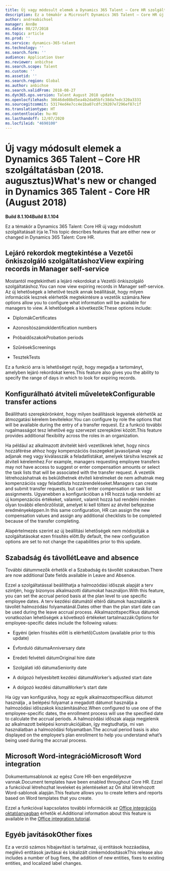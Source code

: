 ```yaml
---
title: Új vagy módosult elemek a Dynamics 365 Talent – Core HR szolgáltatásban (2018. augusztus)
description: Ez a témakör a Microsoft Dynamics 365 Talent – Core HR új vagy módosított szolgáltatásait írja le.
author: andreabichsel
manager: AnnBe
ms.date: 08/27/2018
ms.topic: article
ms.prod: ''
ms.service: dynamics-365-talent
ms.technology: ''
ms.search.form: ''
audience: Application User
ms.reviewer: anbichse
ms.search.scope: Talent
ms.custom: ''
ms.assetid: ''
ms.search.region: Global
ms.author: anbichse
ms.search.validFrom: 2018-08-27
ms.dyn365.ops.version: Talent August 2018 update
ms.openlocfilehash: 30646de08bd5ea4b2da05bfc38da7edc320a3331
ms.sourcegitcommit: 53174ed4e7cc4e1ba07cdfc39207e7296ef87c1f
ms.translationtype: HT
ms.contentlocale: hu-HU
ms.lasthandoff: 12/07/2020
ms.locfileid: "4690100"
---
```

# <a name="whats-new-or-changed-in-dynamics-365-talent---core-hr-august-2018"></a><span data-ttu-id="c055b-103">Új vagy módosult elemek a Dynamics 365 Talent – Core HR szolgáltatásban (2018. augusztus)</span><span class="sxs-lookup"><span data-stu-id="c055b-103">What's new or changed in Dynamics 365 Talent - Core HR (August 2018)</span></span>

<span data-ttu-id="c055b-104">**Build 8.1.104**</span><span class="sxs-lookup"><span data-stu-id="c055b-104">**Build 8.1.104**</span></span>

<span data-ttu-id="c055b-105">Ez a témakör a Dynamics 365 Talent: Core HR új vagy módosított szolgáltatásait írja le.</span><span class="sxs-lookup"><span data-stu-id="c055b-105">This topic describes features that are either new or changed in Dynamics 365 Talent: Core HR.</span></span>

## <a name="view-expiring-records-in-manager-self-service"></a><span data-ttu-id="c055b-106">Lejáró rekordok megtekintése a Vezetői önkiszolgáló szolgáltatáshoz</span><span class="sxs-lookup"><span data-stu-id="c055b-106">View expiring records in Manager self-service</span></span>

<span data-ttu-id="c055b-107">Mostantól megtekintheti a lejáró rekordokat a Vezetői önkiszolgáló szolgáltatáshoz.</span><span class="sxs-lookup"><span data-stu-id="c055b-107">You can now view expiring records in Manager self-service.</span></span> <span data-ttu-id="c055b-108">Az új lehetőségek a lehetővé teszik annak beállítását, hogy milyen információk lesznek elérhetők megtekintésre a vezetők számára.</span><span class="sxs-lookup"><span data-stu-id="c055b-108">New options allow you to configure what information will be available for managers to view.</span></span> <span data-ttu-id="c055b-109">A lehetőségek a következők:</span><span class="sxs-lookup"><span data-stu-id="c055b-109">These options include:</span></span>

-   <span data-ttu-id="c055b-110">Diplomák</span><span class="sxs-lookup"><span data-stu-id="c055b-110">Certificates</span></span>

-   <span data-ttu-id="c055b-111">Azonosítószámok</span><span class="sxs-lookup"><span data-stu-id="c055b-111">Identification numbers</span></span>

-   <span data-ttu-id="c055b-112">Próbaidőszakok</span><span class="sxs-lookup"><span data-stu-id="c055b-112">Probation periods</span></span>

-   <span data-ttu-id="c055b-113">Szűrések</span><span class="sxs-lookup"><span data-stu-id="c055b-113">Screenings</span></span>

-   <span data-ttu-id="c055b-114">Tesztek</span><span class="sxs-lookup"><span data-stu-id="c055b-114">Tests</span></span>

<span data-ttu-id="c055b-115">Ez a funkció arra is lehetőséget nyújt, hogy megadja a tartományt, amelyben lejáró rekordokat keres.</span><span class="sxs-lookup"><span data-stu-id="c055b-115">This feature also gives you the ability to specify the range of days in which to look for expiring records.</span></span>

## <a name="configurable-transfer-actions"></a><span data-ttu-id="c055b-116">Konfigurálható átviteli műveletek</span><span class="sxs-lookup"><span data-stu-id="c055b-116">Configurable transfer actions</span></span>

<span data-ttu-id="c055b-117">Beállítható szerepkörönként, hogy milyen beállítások legyenek elérhetők az átmozgatási kérelem bevitelekor.</span><span class="sxs-lookup"><span data-stu-id="c055b-117">You can configure by role the options that will be available during the entry of a transfer request.</span></span> <span data-ttu-id="c055b-118">Ez a funkció további rugalmasságot tesz lehetővé egy szervezet szerepkörei között.</span><span class="sxs-lookup"><span data-stu-id="c055b-118">This feature provides additional flexibility across the roles in an organization.</span></span>

<span data-ttu-id="c055b-119">Ha például az alkalmazott átvitelét kérő vezetőknek lehet, hogy nincs hozzáférése ahhoz hogy kompenzációs összegeket javasoljanak vagy adjanak meg vagy kiválasszák a feladatlistákat, amelyek társítva lesznek az átviteli kérelemhez.</span><span class="sxs-lookup"><span data-stu-id="c055b-119">For example, managers requesting employee transfers may not have access to suggest or enter compensation amounts or select the task lists that will be associated with the transfer request.</span></span> <span data-ttu-id="c055b-120">A vezetők létrehozáshatnak és beküldhetnek étviteli kérelmeket de nem adhatnak meg kompenzációs vagy feladatlista hozzárendeléseket.</span><span class="sxs-lookup"><span data-stu-id="c055b-120">Managers can create and submit transfer requests, but can't enter compensation or task list assignments.</span></span> <span data-ttu-id="c055b-121">Ugyanebben a konfigurációban a HR hozzá tudja rendelni az új kompenzációs értékeket, valamint, valamit hozzá tud rendelni minden olyan további ellenőrzőlistát, amelyet ki kell tölteni az átvitel befejezése eredményeképpen.</span><span class="sxs-lookup"><span data-stu-id="c055b-121">In this same configuration, HR can assign the new compensation values and assign any additional checklists to be completed because of the transfer completing.</span></span>

<span data-ttu-id="c055b-122">Alapértelmezés szerint az új beállítási lehetőségek nem módosítják a szolgáltatásokat ezen frissítés előtt.</span><span class="sxs-lookup"><span data-stu-id="c055b-122">By default, the new configuration options are set to not change the capabilities prior to this update.</span></span>

## <a name="leave-and-absence"></a><span data-ttu-id="c055b-123">Szabadság és távollét</span><span class="sxs-lookup"><span data-stu-id="c055b-123">Leave and absence</span></span>

<span data-ttu-id="c055b-124">További dátummezők érhetők el a Szabadság és távollét szakaszban.</span><span class="sxs-lookup"><span data-stu-id="c055b-124">There are now additional Date fields available in Leave and Absence.</span></span>

<span data-ttu-id="c055b-125">Ezzel a szolgáltatással beállíthatja a halmozódási időszak alapját a terv szintjén, hogy bizonyos alkalmazotti dátumokat használjon.</span><span class="sxs-lookup"><span data-stu-id="c055b-125">With this feature, you can set the accrual period basis at the plan level to use specific employee dates.</span></span> <span data-ttu-id="c055b-126">A terv kezdési dátumától eltérő dátumok használatók a távollét halmozódási folyamatánál.</span><span class="sxs-lookup"><span data-stu-id="c055b-126">Dates other than the plan start date can be used during the leave accrual process.</span></span> <span data-ttu-id="c055b-127">Alkalmazottspecifikus dátumok vonatkozóan lehetőségek a következő értékeket tartalmazzák:</span><span class="sxs-lookup"><span data-stu-id="c055b-127">Options for employee-specific dates include the following values:</span></span>

-   <span data-ttu-id="c055b-128">Egyéni (jelen frissítés előtt is elérhető)</span><span class="sxs-lookup"><span data-stu-id="c055b-128">Custom (available prior to this update)</span></span>

-   <span data-ttu-id="c055b-129">Évforduló dátuma</span><span class="sxs-lookup"><span data-stu-id="c055b-129">Anniversary date</span></span>

-   <span data-ttu-id="c055b-130">Eredeti felvételi dátum</span><span class="sxs-lookup"><span data-stu-id="c055b-130">Original hire date</span></span>

-   <span data-ttu-id="c055b-131">Szolgálati idő dátuma</span><span class="sxs-lookup"><span data-stu-id="c055b-131">Seniority date</span></span>

-   <span data-ttu-id="c055b-132">A dolgozó helyesbített kezdési dátuma</span><span class="sxs-lookup"><span data-stu-id="c055b-132">Worker’s adjusted start date</span></span>

-   <span data-ttu-id="c055b-133">A dolgozó kezdési dátuma</span><span class="sxs-lookup"><span data-stu-id="c055b-133">Worker’s start date</span></span>

<span data-ttu-id="c055b-134">Ha úgy van konfigurálva, hogy az egyik alkalmazottspecifikus dátumot használja , a belépési folyamat a megadott dátumot használja a halmozódási időszakok kiszámításához.</span><span class="sxs-lookup"><span data-stu-id="c055b-134">When configured to use one of the employee-specific dates, the enrollment process will use the specified date to calculate the accrual periods.</span></span> <span data-ttu-id="c055b-135">A halmozódási időszak alapja megjelenik az alkalmazott belépési konstrukciójában, így megtudhatja, mi van használatban a halmozódási folyamatban.</span><span class="sxs-lookup"><span data-stu-id="c055b-135">The accrual period basis is also displayed on the employee’s plan enrollment to help you understand what’s being used during the accrual process.</span></span>

## <a name="microsoft-word-integration"></a><span data-ttu-id="c055b-136">Microsoft Word-integráció</span><span class="sxs-lookup"><span data-stu-id="c055b-136">Microsoft Word integration</span></span>

<span data-ttu-id="c055b-137">Dokumentumsablonok az egész Core HR-ben engedélyezve vannak.</span><span class="sxs-lookup"><span data-stu-id="c055b-137">Document templates have been enabled throughout Core HR.</span></span> <span data-ttu-id="c055b-138">Ezzel a funkcióval létrehozhat leveleket és jelentéseket az Ón által létrehozott Word-sablonok alapján.</span><span class="sxs-lookup"><span data-stu-id="c055b-138">This feature allows you to create letters and reports based on Word templates that you create.</span></span>

<span data-ttu-id="c055b-139">Ezzel a funkcióval kapcsolatos további információk az [Office integrációs oktatóanyagban](https://docs.microsoft.com/dynamics365/unified-operations/dev-itpro/office-integration/office-integration-tutorial?toc=/dynamics365/unified-operations/talent/toc.json) érhetők el.</span><span class="sxs-lookup"><span data-stu-id="c055b-139">Additional information about this feature is available in the [Office integration tutorial](https://docs.microsoft.com/dynamics365/unified-operations/dev-itpro/office-integration/office-integration-tutorial?toc=/dynamics365/unified-operations/talent/toc.json).</span></span>


## <a name="other-fixes"></a><span data-ttu-id="c055b-140">Egyéb javítások</span><span class="sxs-lookup"><span data-stu-id="c055b-140">Other fixes</span></span>

<span data-ttu-id="c055b-141">Ez a verzió számos hibajavítást is tartalmaz, új entitások hozzáadása, meglévő entitások javításai és lokalizált címkemódosítások</span><span class="sxs-lookup"><span data-stu-id="c055b-141">This release also includes a number of bug fixes, the addition of new entities, fixes to existing entities, and localized label changes.</span></span>
